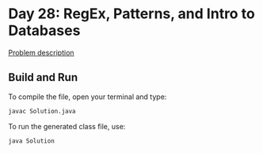 # Day 28: RegEx, Patterns, and Intro to Databases

[Problem description](https://www.hackerrank.com/challenges/30-regex-patterns)

## Build and Run

To compile the file, open your terminal and type:
```bash
javac Solution.java
```

To run the generated class file, use:
```bash
java Solution
```
